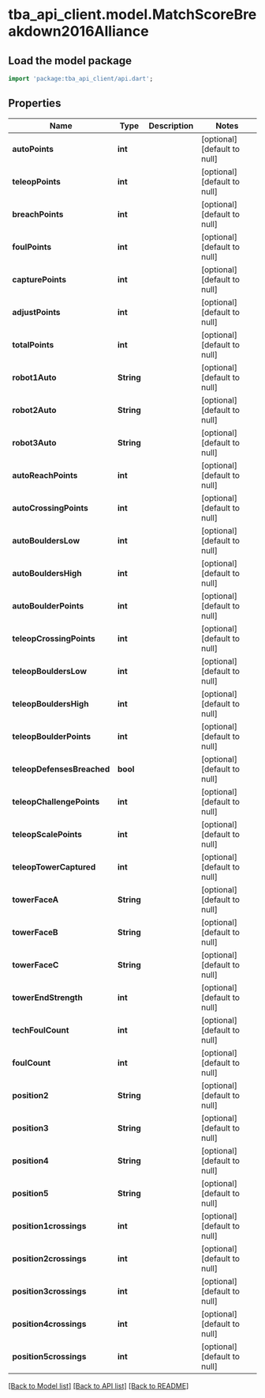 # tba_api_client.model.MatchScoreBreakdown2016Alliance

## Load the model package
```dart
import 'package:tba_api_client/api.dart';
```

## Properties
Name | Type | Description | Notes
------------ | ------------- | ------------- | -------------
**autoPoints** | **int** |  | [optional] [default to null]
**teleopPoints** | **int** |  | [optional] [default to null]
**breachPoints** | **int** |  | [optional] [default to null]
**foulPoints** | **int** |  | [optional] [default to null]
**capturePoints** | **int** |  | [optional] [default to null]
**adjustPoints** | **int** |  | [optional] [default to null]
**totalPoints** | **int** |  | [optional] [default to null]
**robot1Auto** | **String** |  | [optional] [default to null]
**robot2Auto** | **String** |  | [optional] [default to null]
**robot3Auto** | **String** |  | [optional] [default to null]
**autoReachPoints** | **int** |  | [optional] [default to null]
**autoCrossingPoints** | **int** |  | [optional] [default to null]
**autoBouldersLow** | **int** |  | [optional] [default to null]
**autoBouldersHigh** | **int** |  | [optional] [default to null]
**autoBoulderPoints** | **int** |  | [optional] [default to null]
**teleopCrossingPoints** | **int** |  | [optional] [default to null]
**teleopBouldersLow** | **int** |  | [optional] [default to null]
**teleopBouldersHigh** | **int** |  | [optional] [default to null]
**teleopBoulderPoints** | **int** |  | [optional] [default to null]
**teleopDefensesBreached** | **bool** |  | [optional] [default to null]
**teleopChallengePoints** | **int** |  | [optional] [default to null]
**teleopScalePoints** | **int** |  | [optional] [default to null]
**teleopTowerCaptured** | **int** |  | [optional] [default to null]
**towerFaceA** | **String** |  | [optional] [default to null]
**towerFaceB** | **String** |  | [optional] [default to null]
**towerFaceC** | **String** |  | [optional] [default to null]
**towerEndStrength** | **int** |  | [optional] [default to null]
**techFoulCount** | **int** |  | [optional] [default to null]
**foulCount** | **int** |  | [optional] [default to null]
**position2** | **String** |  | [optional] [default to null]
**position3** | **String** |  | [optional] [default to null]
**position4** | **String** |  | [optional] [default to null]
**position5** | **String** |  | [optional] [default to null]
**position1crossings** | **int** |  | [optional] [default to null]
**position2crossings** | **int** |  | [optional] [default to null]
**position3crossings** | **int** |  | [optional] [default to null]
**position4crossings** | **int** |  | [optional] [default to null]
**position5crossings** | **int** |  | [optional] [default to null]

[[Back to Model list]](../README.md#documentation-for-models) [[Back to API list]](../README.md#documentation-for-api-endpoints) [[Back to README]](../README.md)


